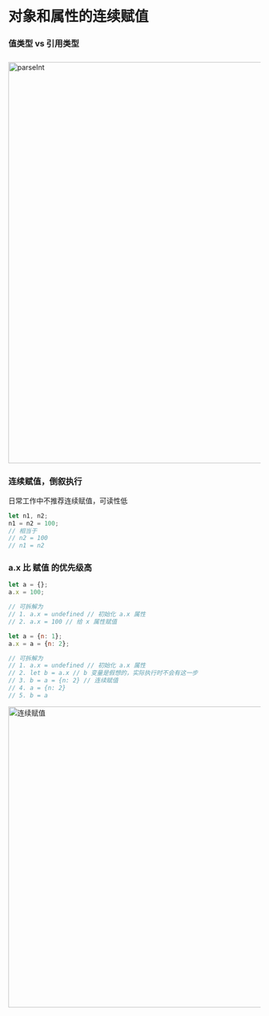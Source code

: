 
# 对象和属性的连续赋值

### 值类型 vs 引用类型

   
<img :src="$withBase('/assets/notes-images/thought/type-compare.png')" alt="parseInt" width="800" style="margin-top: 10px">

### 连续赋值，倒叙执行
日常工作中不推荐连续赋值，可读性低
``` js
let n1, n2;
n1 = n2 = 100;
// 相当于
// n2 = 100
// n1 = n2 

```

### a.x 比 赋值 的优先级高
``` js
let a = {};
a.x = 100;

// 可拆解为
// 1. a.x = undefined // 初始化 a.x 属性
// 2. a.x = 100 // 给 x 属性赋值
```


``` js
let a = {n: 1};
a.x = a = {n: 2};

// 可拆解为
// 1. a.x = undefined // 初始化 a.x 属性
// 2. let b = a.x // b 变量是假想的，实际执行时不会有这一步
// 3. b = a = {n: 2} // 连续赋值
// 4. a = {n: 2} 
// 5. b = a
```

<img :src="$withBase('/assets/notes-images/thought/连续赋值.png')" alt="连续赋值" width="600">





